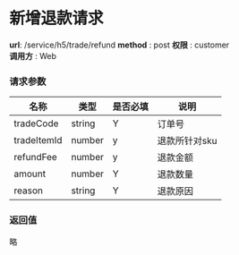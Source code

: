 新增退款请求
=======

**url**: /service/h5/trade/refund
**method** : post
**权限** : customer  
**调用方** : Web

### 请求参数

|     名称    |  类型  | 是否必填 |      说明     |
|-------------|--------|----------|---------------|
| tradeCode   | string | Y        | 订单号        |
| tradeItemId | number | y        | 退款所针对sku |
| refundFee   | number | y        | 退款金额      |
| amount      | number | Y        | 退款数量      |
| reason      | string | Y        | 退款原因      |


### 返回值

略